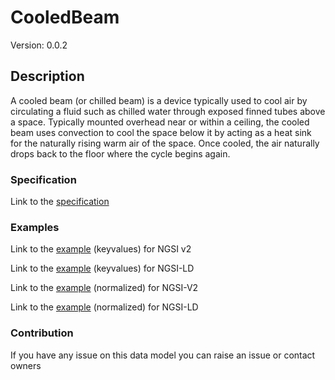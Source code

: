 # CooledBeam
Version: 0.0.2

## Description 

A cooled beam (or chilled beam) is a device typically used to cool air by circulating a fluid such as chilled water through exposed finned tubes above a space. Typically mounted overhead near or within a ceiling, the cooled beam uses convection to cool the space below it by acting as a heat sink for the naturally rising warm air of the space. Once cooled, the air naturally drops back to the floor where the cycle begins again.
### Specification

Link to the [specification](https://github.com/smart-data-models/incubated/tree/master/SAREF/s4bldg/CooledBeam/doc/spec.md)

### Examples

Link to the [example](https://github.com/smart-data-models/incubated/tree/master/SAREF/s4bldg/CooledBeam/examples/example.json) (keyvalues) for NGSI v2

Link to the [example](https://github.com/smart-data-models/incubated/tree/master/SAREF/s4bldg/CooledBeam/examples/example.jsonld) (keyvalues) for NGSI-LD

Link to the [example](https://github.com/smart-data-models/incubated/tree/master/SAREF/s4bldg/CooledBeam/examples/example-normalized.json) (normalized) for NGSI-V2

Link to the [example](https://github.com/smart-data-models/incubated/tree/master/SAREF/s4bldg/CooledBeam/examples/example-normalized.jsonld) (normalized) for NGSI-LD
### Contribution

 If you have any issue on this data model you can raise an issue or contact owners
